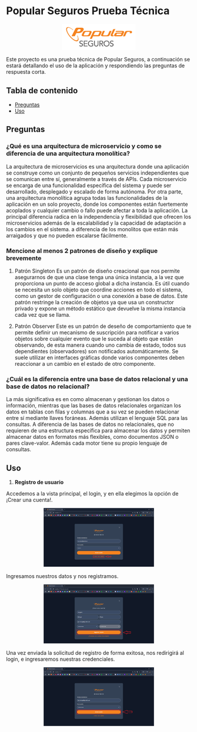 # Popular Seguros Prueba Técnica

<p align="center">
  <img src="/docs/images/logo.png" alt="Popular Seguros" width="200" />
</p>

Este proyecto es una prueba técnica de Popular Seguros, a continuación se estará detallando el uso de la aplicación y respondiendo las preguntas de respuesta corta.

## Tabla de contenido
- [Preguntas](#preguntas)
- [Uso](#uso)

## Preguntas

### ¿Qué es una arquitectura de microservicio y como se diferencia de una arquitectura monolítica?
La arquitectura de microservicios es una arquitectura donde una aplicación se construye como un conjunto de pequeños servicios independientes que se comunican entre sí, generalmente a través de APIs. Cada microservicio se encarga de una funcionalidad específica del sistema y puede ser desarrollado, desplegado y escalado de forma autónoma. Por otra parte, una arquitectura monolítica agrupa todas las funcionalidades de la aplicación en un solo proyecto, donde los componentes están fuertemente acoplados y cualquier cambio o fallo puede afectar a toda la aplicación. La principal diferencia radica en la independencia y flexibilidad que ofrecen los microservicios además de la escalabilidad y la capacidad de adaptación a los cambios en el sistema. a diferencia de los monolitos que están más arraigados y que no pueden escalarse fácilmente.

### Mencione al menos 2 patrones de diseño y explique brevemente
1. Patrón Singleton
Es un patrón de diseño creacional que nos permite asegurarnos de que una clase tenga una única instancia, a la vez que proporciona un punto de acceso global a dicha instancia. Es útil cuando se necesita un solo objeto que coordine acciones en todo el sistema, como un gestor de configuración o una conexión a base de datos. Este patrón restringe la creación de objetos ya que usa un constructor privado y expone un método estático que devuelve la misma instancia cada vez que se llama.

2. Patrón Observer
Este es un patrón de deseño de comportamiento que te permite definir un mecanismo de suscripción para notificar a varios objetos sobre cualquier evento que le suceda al objeto que están observando, de esta manera cuando uno cambia de estado, todos sus dependientes (observadores) son notificados automáticamente. Se suele utilizar en interfaces gráficas donde varios componentes deben reaccionar a un cambio en el estado de otro componente.

### ¿Cuál es la diferencia entre una base de datos relacional y una base de datos no relacional?
La más significativa es en como almacenan y gestionan los datos o información, mientras que las bases de datos relacionales organizan los datos en tablas con filas y columnas que a su vez se pueden relacionar entre sí mediante llaves foráneas. Además utilizan el lenguaje SQL para las consultas. A diferencia de las bases de datos no relacionales, que no requieren de una estructura específica para almacenar los datos y permiten almacenar datos en formatos más flexibles, como documentos JSON o pares clave-valor. Además cada motor tiene su propio lenguaje de consultas.

## Uso
1. **Registro de usuario**

Accedemos a la vista principal, el login, y en ella elegimos la opción de ¡Crear una cuenta!.
<p align="center">
  <img src="/docs/images/img1.png" width="300" alt="Guía de usuario">
</p>

Ingresamos nuestros datos y nos registramos.
<p align="center">
  <img src="/docs/images/img2.png" width="300" alt="Guía de usuario">
</p>

Una vez enviada la solicitud de registro de forma exitosa, nos redirigirá al login, e ingresaremos nuestras credenciales.
<p align="center">
  <img src="/docs/images/img3.png" width="300" alt="Guía de usuario">
</p>


